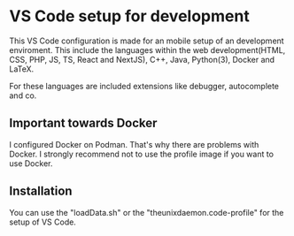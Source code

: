# VS Code setup for development
This VS Code configuration is made for an mobile setup of an development enviroment. This include the languages within the web development(HTML, CSS, PHP, JS, TS, React and NextJS), C++, Java, Python(3), Docker and LaTeX. 

For these languages are included extensions like debugger, autocomplete and co. 

## Important towards Docker
I configured Docker on Podman. That's why there are problems with Docker. I strongly recommend not to use the profile image if you want to use Docker.

## Installation
You can use the "loadData.sh" or the "theunixdaemon.code-profile" for the setup of VS Code.

